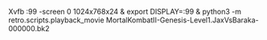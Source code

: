 
Xvfb :99 -screen 0 1024x768x24 &
export DISPLAY=:99 &
python3 -m retro.scripts.playback_movie MortalKombatII-Genesis-Level1.JaxVsBaraka-000000.bk2